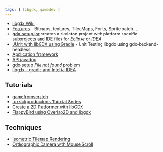 ```yaml
---
tags: [ libgdx, gamedev ]
---
```


-   [libgdx Wiki](https://github.com/libgdx/libgdx/wiki/Introduction)
-   [Features](http://libgdx.badlogicgames.com/features.html) - Bitmaps,
    textures, TiledMaps, Fonts, Sprite batch....
-   [gdx-setup.jar](https://github.com/libgdx/libgdx/wiki/Project-Setup-Gradle)
    creates a skeleton project with platform specific subprojects and
    IDE files for *Eclipse* or *IDEA*
-   [JUnit with libGDX using
    Gradle](http://shahmirj.com/blog/getting-junit-working-with-libgdx-in-gradle) -
    Unit Testing libgdx using gdx-backend-headless
-   [Application
    framework](https://github.com/libgdx/libgdx/wiki/The-application-framework)
-   [API javadoc](http://libgdx.badlogicgames.com/nightlies/docs/api/)
-   [gdx-setup *File not found*
    problem](http://stackoverflow.com/questions/22822767/new-libgdx-setup-receive-file-not-found)
-   [libgdx - gradle and IntelliJ IDEA](https://github.com/libgdx/libgdx/wiki/Gradle-and-Intellij-IDEA)

Tutorials
---------
-   [gamefromscratch](http://www.gamefromscratch.com/page/LibGDX-Tutorial-series.aspx)
-   [toxsickproductions Tutorial Series](https://web.archive.org/web/20140806222937/http://www.toxsickproductions.com/libgdx/libgdx-basics-game-and-screens/)
-   [Create a 2D Platformer with libGDX](https://obviam.net/posts/2013/04.libgdx-collision-detection-tutorial-part4/)
-   [FlappyBird using Overlap2D and libgdx](http://www.gamefromscratch.com/post/2014/09/08/Guest-Tutorial-Making-Flappy-Bird-using-Overlap2D-and-LibGDX.aspx)

Techniques
----------

-   [Isometric Tilemap
    Rendering](http://www.badlogicgames.com/wordpress/?p=2032)
-   [Orthographic Camera with Mouse
    Scroll](http://pixelimperfect.blogspot.com/2012/09/tutorial-libgdx-orthographic-camera.html)

